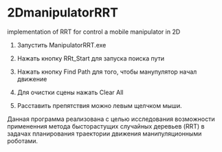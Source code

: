 # 2DmanipulatorRRT
implementation of RRT for control a mobile manipulator in 2D

1) Запустить ManipulatorRRT.exe
2) Нажать кнопку RRt_Start  для запуска поиска пути
3) Нажать кнопку Find Path для того, чтобы манупулятор начал движение

4) Для очистки сцены нажать Clear All
5) Расставить препятствия можно левым щелчком мыши.


Данная программа реализована с целью исследования возможности примененния метода бысторастущих случайных деревьев (RRT) в задачах планирования траектории движения манипуляционными роботами.


